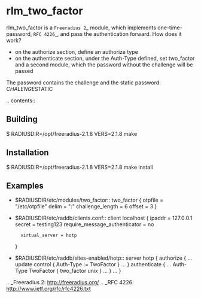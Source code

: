 rlm_two_factor
==============

rlm_two_factor is a `Freeradius 2`_ module, which implements one-time-password,
`RFC 4226`_, and pass the authentication forward. How does it work?

* on the authorize section, define an authorize type
* on the authenticate section, under the Auth-Type defined, set two_factor and 
  a second module, which the password without the challenge will be passed

The password contains the challenge and the static password:
  $CHALENGE$STATIC

.. contents::

Building
--------
  $ RADIUSDIR=/opt/freeradius-2.1.8 VERS=2.1.8 make

Installation
------------
  $ RADIUSDIR=/opt/freeradius-2.1.8 VERS=2.1.8 make install

Examples
--------
- $RADIUSDIR/etc/modules/two_factor::
    two_factor {
        otpfile = "/etc/otpfile"
        delim = ":"
        challenge_length = 6
        offset = 3
    }

- $RADIUSDIR/etc/raddb/clients.conf::
    client localhost {
        ipaddr = 127.0.0.1
        secret = testing123
        require_message_authenticator = no

        virtual_server = hotp
    }

- $RADIUSDIR/etc/raddb/sites-enabled/hotp::
    server hotp {
        authorize {
            ...
            update control {
                Auth-Type := TwoFactor
            }
            ...
        }
        authenticate {
            ...
            Auth-Type TwoFactor {
                two_factor
                unix
            }
            ...
        }
        ...
    }

.. _Freeradius 2: http://freeradius.org/
.. _RFC 4226: http://www.ietf.org/rfc/rfc4226.txt
